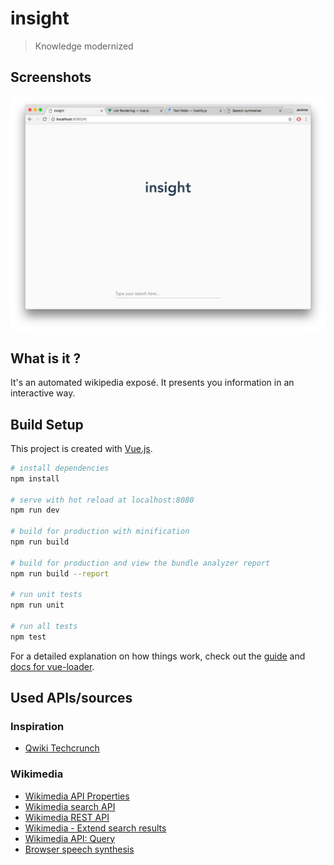 # insight
> Knowledge modernized

## Screenshots

![screenshot 1](./screenshots/screenshot-1.png)

## What is it ?

It's an automated wikipedia exposé. It presents you information in an interactive way.

## Build Setup

This project is created with [Vue.js](https://vuejs.org).

``` bash
# install dependencies
npm install

# serve with hot reload at localhost:8080
npm run dev

# build for production with minification
npm run build

# build for production and view the bundle analyzer report
npm run build --report

# run unit tests
npm run unit

# run all tests
npm test
```

For a detailed explanation on how things work, check out the [guide](http://vuejs-templates.github.io/webpack/) and [docs for vue-loader](http://vuejs.github.io/vue-loader).

## Used APIs/sources

### Inspiration

* [Qwiki Techcrunch](https://www.youtube.com/watch?v=EnvtsbCfiAI)

### Wikimedia

* [Wikimedia API Properties](https://www.mediawiki.org/wiki/API:Properties#revisions_.2F_rv)
* [Wikimedia search API](https://www.mediawiki.org/wiki/API:Search)
* [Wikimedia REST API](https://en.wikipedia.org/api/rest_v1/#/)
* [Wikimedia - Extend search results](https://www.mediawiki.org/wiki/API:Page_info_in_search_results)
* [Wikimedia API: Query](https://www.mediawiki.org/wiki/API:Query)
* [Browser speech synthesis](https://developer.mozilla.org/en-US/docs/Web/API/SpeechSynthesis)
